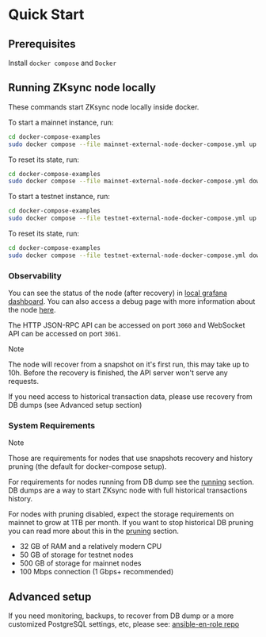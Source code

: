 # Quick Start

## Prerequisites

Install `docker compose` and `Docker`

## Running ZKsync node locally

These commands start ZKsync node locally inside docker.

To start a mainnet instance, run:

```sh
cd docker-compose-examples
sudo docker compose --file mainnet-external-node-docker-compose.yml up
```

To reset its state, run:

```sh
cd docker-compose-examples
sudo docker compose --file mainnet-external-node-docker-compose.yml down --volumes
```

To start a testnet instance, run:

```sh
cd docker-compose-examples
sudo docker compose --file testnet-external-node-docker-compose.yml up
```

To reset its state, run:

```sh
cd docker-compose-examples
sudo docker compose --file testnet-external-node-docker-compose.yml down --volumes
```

### Observability

You can see the status of the node (after recovery) in [local grafana dashboard](http://localhost:3000/dashboards). You
can also access a debug page with more information about the node [here](http://localhost:5000).

The HTTP JSON-RPC API can be accessed on port `3060` and WebSocket API can be accessed on port `3061`.

> [!NOTE]
>
> The node will recover from a snapshot on it's first run, this may take up to 10h. Before the recovery is finished, the
> API server won't serve any requests.
>
> If you need access to historical transaction data, please use recovery from DB dumps (see Advanced setup section)

### System Requirements

> [!NOTE]
>
> Those are requirements for nodes that use snapshots recovery and history pruning (the default for docker-compose
> setup).
>
> For requirements for nodes running from DB dump see the [running](03_running.md) section. DB dumps are a way to start
> ZKsync node with full historical transactions history.
>
> For nodes with pruning disabled, expect the storage requirements on mainnet to grow at 1TB per month. If you want to
> stop historical DB pruning you can read more about this in the [pruning](08_pruning.md) section.

- 32 GB of RAM and a relatively modern CPU
- 50 GB of storage for testnet nodes
- 500 GB of storage for mainnet nodes
- 100 Mbps connection (1 Gbps+ recommended)

## Advanced setup

If you need monitoring, backups, to recover from DB dump or a more customized PostgreSQL settings, etc, please see:
[ansible-en-role repo](https://github.com/matter-labs/ansible-en-role)
